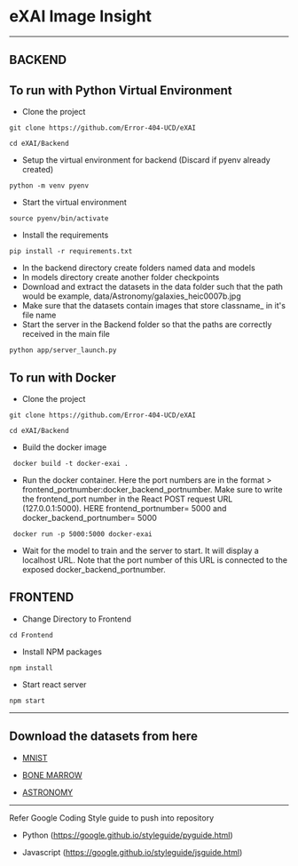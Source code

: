 <h1> eXAI Image Insight </h1>

-----
<h2> BACKEND </h2>

<h2> To run with Python Virtual Environment</h2>

- Clone the project

```
git clone https://github.com/Error-404-UCD/eXAI
```

```
cd eXAI/Backend
```

- Setup the virtual environment for backend (Discard if pyenv already created)

```
python -m venv pyenv
```

- Start the virtual environment

```
source pyenv/bin/activate
```

- Install the requirements

```
pip install -r requirements.txt
```

- In the backend directory create folders named data and models
- In models directory create another folder checkpoints
- Download and extract the datasets in the data folder such that the path would be example, data/Astronomy/galaxies_heic0007b.jpg
- Make sure that the datasets contain images that store classname_ in it's file name
- Start the server in the Backend folder so that the paths are correctly received in the main file

```
python app/server_launch.py
```


<h2> To run with Docker</h2>

- Clone the project

```
git clone https://github.com/Error-404-UCD/eXAI
```

```
cd eXAI/Backend
```

- Build the docker image

```
 docker build -t docker-exai . 
```

- Run the docker container. Here the port numbers are in the format > frontend_portnumber:docker_backend_portnumber. Make sure to write the frontend_port number in the React POST request URL (127.0.0.1:5000). HERE frontend_portnumber= 5000 and docker_backend_portnumber= 5000

```
 docker run -p 5000:5000 docker-exai  
```
- Wait for the model to train and the server to start. It will display a localhost URL. Note that the port number of this URL is connected to the exposed docker_backend_portnumber.

<h2> FRONTEND </h2>

- Change Directory to Frontend

```
cd Frontend
```

- Install NPM packages

```
npm install
```

- Start react server

```
npm start
```
-----
<h2> Download the datasets from here</h2>

- [MNIST](https://drive.google.com/file/d/1MwIyLK1h0iEi3Lfi9piRR7LNQf6gXXYT/view?usp=drive_link)

- [BONE MARROW](https://drive.google.com/file/d/1gwtnhsOOcuwlChL1HTofrDN69uHPreIJ/view?usp=drive_link)

- [ASTRONOMY](https://drive.google.com/file/d/14ueW-7m3HkjVIR1O2RjX3TPr_4ZS8Vh1/view?usp=drive_link)

-----
Refer Google Coding Style guide to push into repository

- Python (https://google.github.io/styleguide/pyguide.html)

- Javascript (https://google.github.io/styleguide/jsguide.html)